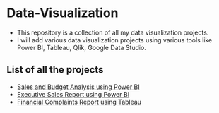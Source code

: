# Data-Visualization

- This repository is a collection of all my data visualization projects.
- I will add various data visualization projects using various tools like Power BI, Tableau, Qlik, Google Data Studio.

## List of all the projects

- [Sales and Budget Analysis using Power BI](https://github.com/preetparmar/Data-Visualization/tree/main/Sales%20and%20Budget%20Analysis)
- [Executive Sales Report using Power BI](https://github.com/preetparmar/Data-Visualization/tree/main/Executive%20Sales%20Report)
- [Financial Complaints Report using Tableau](https://github.com/preetparmar/Data-Visualization/tree/main/Financial%20Complaints%20using%20Tableau)
